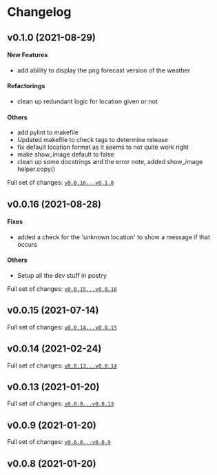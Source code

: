 # Changelog

## v0.1.0 (2021-08-29)

#### New Features

* add ability to display the png forecast version of the weather
#### Refactorings

* clean up redundant logic for location given or not
#### Others

* add pylint to makefile
* Updated makefile to check tags to determine release
* fix default location format as it seems to not quite work right
* make show_image default to false
* clean up some docstrings and the error note, added show_image helper.copy()

Full set of changes: [`v0.0.16...v0.1.0`](https://github.com/kellya/maubot-weather/compare/v0.0.16...v0.1.0)

## v0.0.16 (2021-08-28)

#### Fixes

* added a check for the 'unknown location' to show a message if that occurs
#### Others

* Setup all the dev stuff in poetry

Full set of changes: [`v0.0.15...v0.0.16`](https://github.com/kellya/maubot-weather/compare/v0.0.15...v0.0.16)

## v0.0.15 (2021-07-14)


Full set of changes: [`v0.0.14...v0.0.15`](https://github.com/kellya/maubot-weather/compare/v0.0.14...v0.0.15)

## v0.0.14 (2021-02-24)


Full set of changes: [`v0.0.13...v0.0.14`](https://github.com/kellya/maubot-weather/compare/v0.0.13...v0.0.14)

## v0.0.13 (2021-01-20)


Full set of changes: [`v0.0.9...v0.0.13`](https://github.com/kellya/maubot-weather/compare/v0.0.9...v0.0.13)

## v0.0.9 (2021-01-20)


Full set of changes: [`v0.0.8...v0.0.9`](https://github.com/kellya/maubot-weather/compare/v0.0.8...v0.0.9)

## v0.0.8 (2021-01-20)

